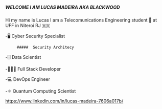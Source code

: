 #####	WELCOME I AM LUCAS MADEIRA AKA BLACKWOOD 
Hi my name is Lucas I am a Telecomunications Engineering student 📡 at UFF  in Niteroi RJ 🇧🇷

-🖥️ Cyber Security Specialist

         #####  Security Architecy
 
 
-🗄️  Data Scientist 
    
-🧑🏿‍💻 Full Stack Developer

-💻 DevOps Engineer

-⚛️ Quantum Computing Scientist

https://www.linkedin.com/in/lucas-madeira-7606a017b/
